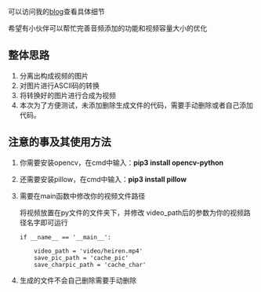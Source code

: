 可以访问我的[blog](https://hongcyu.cn/posts/43462.html)查看具体细节

希望有小伙伴可以帮忙完善音频添加的功能和视频容量大小的优化

## 整体思路

1. 分离出构成视频的图片
2. 对图片进行ASCII码的转换
3. 将转换好的图片进行合成为视频
4. 本次为了方便测试，未添加删除生成文件的代码，需要手动删除或者自己添加代码。

## 注意的事及其使用方法

1. 你需要安装opencv，在cmd中输入：**pip3 install opencv-python**

2. 还需要安装pillow，在cmd中输入：**pip3 install pillow**

3. 需要在main函数中修改你的视频文件路径

   将视频放置在py文件的文件夹下，并修改 video_path后的参数为你的视频路径名字即可运行

   ```
   if __name__ == '__main__':
       
       video_path = 'video/heiren.mp4'
       save_pic_path = 'cache_pic'
       save_charpic_path = 'cache_char'
   ```

   

4. 生成的文件不会自己删除需要手动删除
